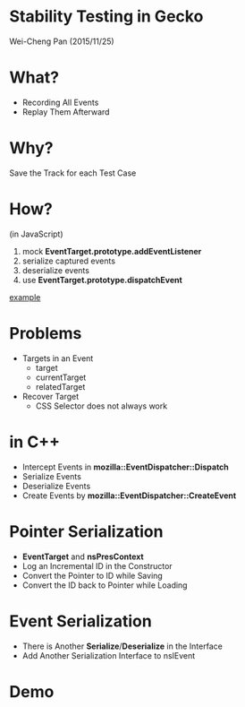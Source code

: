 # Stability Testing in Gecko

Wei-Cheng Pan
(2015/11/25)

# What?

* Recording All Events
* Replay Them Afterward

# Why?

Save the Track for each Test Case

# How?

(in JavaScript)

1. mock **EventTarget.prototype.addEventListener**
2. serialize captured events
3. deserialize events
4. use **EventTarget.prototype.dispatchEvent**

[example](https://github.com/legnaleurc/calc/blob/master/js/event.js#L79)

# Problems

* Targets in an Event
    * target
    * currentTarget
    * relatedTarget
* Recover Target
    * CSS Selector does not always work

# in C++

* Intercept Events in **mozilla::EventDispatcher::Dispatch**
* Serialize Events
* Deserialize Events
* Create Events by **mozilla::EventDispatcher::CreateEvent**

# Pointer Serialization

* **EventTarget** and **nsPresContext**
* Log an Incremental ID in the Constructor
* Convert the Pointer to ID while Saving
* Convert the ID back to Pointer while Loading

# Event Serialization

* There is Another **Serialize**/**Deserialize** in the Interface
* Add Another Serialization Interface to nsIEvent

# Demo
